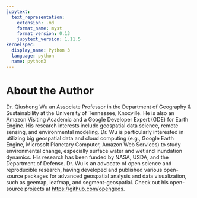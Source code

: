 ```yaml
---
jupytext:
  text_representation:
    extension: .md
    format_name: myst
    format_version: 0.13
    jupytext_version: 1.11.5
kernelspec:
  display_name: Python 3
  language: python
  name: python3
---
```


# About the Author

Dr. Qiusheng Wu an Associate Professor in the Department of Geography & Sustainability at the University of Tennessee, Knoxville. He is also an Amazon Visiting Academic and a Google Developer Expert (GDE) for Earth Engine. His research interests include geospatial data science, remote sensing, and environmental modeling. Dr. Wu is particularly interested in utilizing big geospatial data and cloud computing (e.g., Google Earth Engine, Microsoft Planetary Computer, Amazon Web Services) to study environmental change, especially surface water and wetland inundation dynamics. His research has been funded by NASA, USDA, and the Department of Defense. Dr. Wu is an advocate of open science and reproducible research, having developed and published various open-source packages for advanced geospatial analysis and data visualization, such as geemap, leafmap, and segment-geospatial. Check out his open-source projects at <https://github.com/opengeos>.
